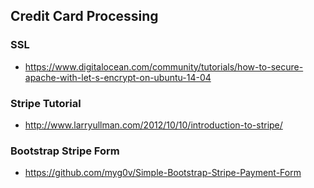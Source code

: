 ## Credit Card Processing

### SSL
- https://www.digitalocean.com/community/tutorials/how-to-secure-apache-with-let-s-encrypt-on-ubuntu-14-04

### Stripe Tutorial
- http://www.larryullman.com/2012/10/10/introduction-to-stripe/

### Bootstrap Stripe Form
- https://github.com/myg0v/Simple-Bootstrap-Stripe-Payment-Form
